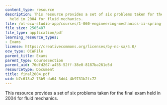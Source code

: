 ```yaml
---
content_type: resource
description: This resource provides a set of six problems taken for the final exam
  held in 2004 for fluid mechanics.
file: /ol-ocw-studio-app/courses/1-060-engineering-mechanics-ii-spring-2006/b7c613a273b9da643dd44b9731b2fc72_final2004.pdf
file_size: 2505487
file_type: application/pdf
learning_resource_types:
- Exams
license: https://creativecommons.org/licenses/by-nc-sa/4.0/
ocw_type: OCWFile
parent_title: Exams
parent_type: CourseSection
parent_uid: 76dfd267-a455-52ff-38e0-8187ba261e5d
resourcetype: Document
title: final2004.pdf
uid: b7c613a2-73b9-da64-3dd4-4b9731b2fc72
---
```

This resource provides a set of six problems taken for the final exam held in 2004 for fluid mechanics.